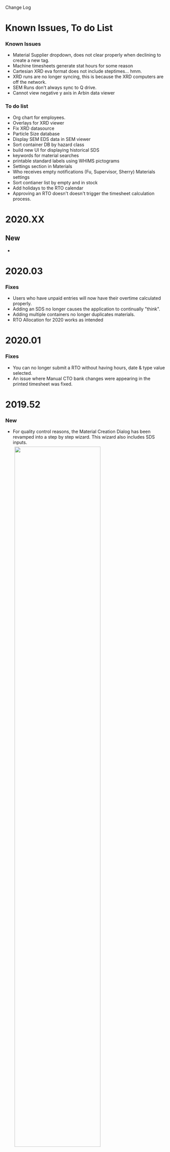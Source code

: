 
Change Log

# Known Issues, To do List


### Known Issues

- Material Supplier dropdown, does not clear properly when declining to create a new tag.
- Machine timesheets generate stat hours for some reason 
- Cartesian XRD eva format does not include steptimes... hmm.
- XRD runs are no longer syncing, this is because the XRD computers are off the network. 
- SEM Runs don't always sync to Q drive. 
- Cannot view negative y axis in Arbin data viewer

### To do list

- Org chart for employees.
- Overlays for XRD viewer
- Fix XRD datasource
- Particle Size database
- Display SEM EDS data in SEM viewer 
- Sort container DB by hazard class
- build new UI for displaying historical SDS
- keywords for material searches
- printable standard labels using WHIMS pictograms
- Settings section in Materials
- Who receives empty notifications (Fu, Supervisor, Sherry) Materials settings
- Sort contianer list by empty and in stock
- Add holidays to the RTO calendar 
- Approving an RTO doesn't doesn't trigger the timesheet calculation process. 


# 2020.XX

## New

- 

# 2020.03

### Fixes 

- Users who have unpaid entries will now have their overtime calculated properly.
- Adding an SDS no longer causes the application to continually "think". 
- Adding multiple containers no longer duplicates materials.
- RTO Allocation for 2020 works as intended  

# 2020.01

### Fixes 

- You can no longer submit a RTO without having hours, date & type value selected. 
- An issue where Manual CTO bank changes were appearing in the printed timesheet was fixed. 

# 2019.52

### New

- For quality control reasons, the Material Creation Dialog has been revamped into a step by step wizard. This wizard also includes SDS inputs. <br><img style="margin:5px;" src="https://imgur.com/ZjJUv1p.png" width="75%">
- When creating a material you can now create multiple containers with one button (yay!).<br><img style="margin:5px;" src="https://imgur.com/8nCvBpF.png" width="75%">   
- You can now add WHMIS 2015 symbols to materials, this will be useful for future label printing & searching by warning label.
<br><img style="margin:5px;" src="https://imgur.com/MoiSOvE.png" width="75%">

# 2019.50

### New

- If a new SDS is uploaded to a material, the old SDS will be moved into a historical SDS directory. The historical filename will contain the date it was originally created. <br><img style="margin:5px;" src="https://imgur.com/KBazZCs.png" width="75%">
-  Added a container trait called "empty" to track if a container is empty

- The change log now has a scroll bar to facilitate navigating version histories

- You can now view the Material Container  change log <br><img style="margin:5px;" src="https://imgur.com/zy4ef7X.png" width="75%">

- You can now view the log for Timesheets you have access to. <br><img style="margin:5px;" src="https://imgur.com/kLry5KH.png" width="75%">

### Changes

- Material container card actions items are now found in the title bar.
- The SDS upload box is visibile at all times, allowing you to update the SDS at anytime
- The material container analysis tab will be visible at all times. 

### Fixes

- Changing a material name no longer breaks retrieving an SDS, accordingly the SDS name will be updated on the Q drive. 
- Display issue for summary table on the timesheet statistics page resolved

# 2019.44

### Fixes

- Deleting an approval will now remove hours by request ID, not by hours/date/employee.
- Timesheet statistic graphs now credit Quantiam Technologies
  

# 2019.42

### New
- Filters for steel & material containers have been added to the SEM database screen
- Delete buttons were added to the Projects Screen
- You can now view, add and remove operators from the machine screen.<img style="margin:5px;" src="https://imgur.com/lgpmmjB.png" width="75%">
- The holiday screen now allows you to navigate years, create new holidays and delete future holidays.<img style="margin:5px;" src="https://imgur.com/h9jjDuS.png" width="50%"> 
  
### Changes
- Associating a container/steel with XRD or SEM run is now done through a new popup dialog<img style="margin:5px;" src="https://imgur.com/w9dwTem.png" width="75%">
- An active employee filter option was added to timesheet report known as "User Hours".  


### Fixes 

- SEM is viewer is more responsive in smaller windows.
- The steel select box will now search for Steel IDs
- The Container Select box will now search for QCIDs 
- RTO Allocation will no longer show employees who were not employed during the year selected

# 2019.40

### New

- The container view will now display associated active containers of the same material, click on the row to navigate to that container.<img style="margin:5px;" src="https://imgur.com/Cd2bnMp.png" width="75%">

- If a container has related XRD, an analysis tab will show up at the top. Click it the view the XRD spectra.<img style="margin:5px;" src="https://imgur.com/B472Xqq.png" width="50%">

### Changes

- Material select dropdown now shows the last few QCIDs in the subtext. <img style="margin:5px;" src="https://imgur.com/8MMTDIh.png" width="75%">
- The SDS box in the container view has been moved to the right side. 
- The container attributes box is now on the left side
- The Material Information box is now similarly styled to the container box. 

### Fixes

- hours with a decimal caused the "8 hours a day" warning to improperly trigger
- An SDS that won't load, will no longer be displayed.<img style="margin:5px;" src="https://imgur.com/0ZvSKGk.png" width="50%"> 
- XRD Patterns are now on a seperate yAxis, and will no longer extend into nothingness
- XRD Pattern cards are now smaller
- The database will now automatically capitalize material names
  
# 2019.39

### Changes

- The material creation screen will now politely remind you to search the database for pre-existing materials.
- If an RTO request will result in a negative balance, a confirmation dialog will now appear.  

# 2019.38

### New

- SEM & XRD runs can now be associated with material containers and steel. Clicking on the buttons will navigate to their respective screens. <br>
  <img style="margin:5px;" src="https://i.imgur.com/8spYB81.png" width="50%">
- A prototype pop up for steel objects was added. 
- The [steel database](http://apps.edm.quantiam.com/steel/database) screen has been somewhat reconstructed, filters will be next.

### Changes

- The material database screen will now show inactive containers.
- You can now add "Particle Size" as a property when creating & editing materials. 
- Side menu options will now highlight on hover. 
- Salary employees can no longer print timesheets without 8 hours accounted for on a weekday they have worked

### Fixes

- D8 XRD runs are now [syncing properly again](http://apps.edm.quantiam.com/xrd/database)
- Container dropdown spacing issues resolved
- Material Container page is more responsive on smaller screens
- A display error where some project names on the timesheet were being truncated at the start, rather then at the end, was resolved.


# 2019.37


### New 

- Patch notes can now be found in the top navigation bar
- Patch notes are now in a popup window and will display if you haven't see them before
- Implemented [calver semantics](https://calver.org/) for tracking website versions, the current format is YYYY.MM.W.minor
- The aforemention version number now appears in the footer, on the bottom left side. 

### Changes

- Users can no longer print timesheets if they are Salary or Hourly and have less then 2 hours on a weekend. 
- The create container button has been turned into a new blue button on the top right of the container list.
- The container list now sorts by last entered container
- The container list will now refresh after a new container is added. 
  
### Fixes
- The date display error for timesheet report project-hours start date field was resolved
- Start and End time now reset when you change the hours or type of RTO. Prevents users from adding 8 hour request with time ranges.
- Payout comments now save properly.
- Payout creation button is now called "Create Entry", to better reflect its universal usage.
- Images now display again in SEM viewer, the image viewer broke, trying to find a better replacement.





# 2019.08

### Arbin

- Can now browse Arbin Tests
- Can now view basic Arbin Data, and change axis
- Can now overlay runs
- Can toggle between EIS and IV Data
- Can download CSV files for loaded Data Sets

### XRD

- Now displays a link to the eva file

### Timesheet

- You can now edit stat holidays manually. 
- Fixed a time conversion bug for the start and end date fields. 



# 2019.07


### General

- Drop downs were reverted to a previous working version

### RTO View
- Extraneous decimals removed on RTO Bank Impact card

### Timesheet

- Revised the time entering popup to be more minimalist
- Pressing enter now navigates "down" after entering a value
- Can no longer edit project names
- Fixes for cases of the dropdown not showing what was selected

### Timesheet Projects
- Can now create new projects
- Can now edit existing projects

### Timesheet Bank History
- UI fixes for scrolling and person dropdown

### Machines

- Navigation: Timesheet -> Settings -> Machines
- Can view machines with appropriate permissions
- Can edit machines with appropriate permissions
- Can create machines with appropriate permissions

### Statistics 
- User statistic dates now work as expected. 

### SEM 

- The top row of images will now become a carosel when there is more then the screen can display. 

### Users 

- Display issues for RTO and groups fixed

### XRD

- Database overhauled to account for XRD Runs without Analyses
- Now accounts for multiple analysis files per XRD Run
- Project Filter Added
- Refresh Button Added
- Data Storage Location link

### XRD View

- Now displays the spectra collected
- Now displays patterns for each spectra, can modify their yscale, width and visibility 
- Pattern controls added, line width & scaling
- Chart controls added, Y/x Axis Min/Max
- CSV Print button
- Images and the image tab will pop up when they are found on the Q drive

#  2019.06

### Dev Tools
- You can now browse application as another user

### General 

- Updated to Angular 8
- Prototype pop up for hovering over steel objects 
- Quantiam Themed Tables now have softer edges

### Users
- Table changed into Quantiam style
- Added Direct Line property


### Comments
- Comment component with Ckeditor5 WSYWIG
- Can edit, delete comments
- Can only delete own comments. 

### Calendar
- now no longer displays time off booked beyond an employee's leave date

### Timesheet

- Category rows expand when clicked on
- editor should now have a popup which gives context for which cell you are editing
- Machine timesheet printouts now display the denomination in cell B4
- In the Footer, Total now displays the denomination in brackets after it
- User/Machine selection is no longer clearable


### Timesheet Bank

- Constructed the timesheet Bank
- Navigate to timesheetes & RTOs
- Conduct payouts with proper permissions
- Edit Comments
- Filter by indvidiual & rto type

### Timesheet Statistics User
- Can now query your own data into the past
- Can now query for your subordinates / machines in the past
- Fancy Pie Charts
- Raw, and Aggregate Tables
- Adjust for start Date and end Date
- Defaults query is start of current year and current date.
- Added Statistics option to side menu

### RTO 

- Database table should properly care about the user's permissions for subordinates/viewing
- When creating an RTO, it should care about the user's subordinates/permissions
- Approvals now work as expected
- Rto Bank Impact added
- Conflicts are no longer cards, and instead a column in the table with a popover to show which ones.
- Comment Box added

### SEM

- Moved back to fetching images individually, route was sending every image encoded via the api, performance increase

### Container Select Dropdown

- No longer deletes options when cleared
- No longer queries for container pages that aren't there. 

### Tools 

- Button no longer stays disabled after a processing run.

# 2019.05



### Timesheet

- Fixed stat holiday editing bug
- User selection dropdown now respects permissions.
- Built Projects, Holidays, RTO Allocation, Reports tabs
- User Summary Usage Report is now functional
- Fixed Display of Machines in the user list, navigating to machines and downloading timesheets

### Timesheet Statistics
- Added a Company view, which breaks down timesheet hours on a categorical basis
- Fancy pie chart
- Fancy monthly hours as a percent time chart. 

### Material 
- Adding a material now uses the new select-material component
- Removed property Catalog, this will be changed into a container property 

### Material Container
- Added a container expiry field
- New info blurb about where Safety Data Sheets (SDS) are stored on the Q drive

### RTO
- User selection dropdown now respects permissions

### RTO View
- Added timerequest table, can add or remvoe requests
- deleting a request now navigates back to the database and refreshes the RTO table

### SEM
- Data storage location now displayed
- Auto refresh functionality, with computer sepecific settings toggle.
- Image data is now displayed

### Other
- fixed tab CSS to better handle overflows
- Ag grid updated to 20.1.0
- HandsOnTable added in for quick tabular display, stil can't figure out how to copy with headers. 
- Select MAterial component now works as intended
- Replaced select2 supplier dropdown, with ng select, to fix display bug
- Auth screen font resized

# 2019.04

### Users
- Can add permissions to individual users now

### Timesheet 
- Fixed navigation to remember what time sheet you were on when you click the timesheet
- Known issue: timesheet category does not highligh using dynamic router link
- Weekends now properly highlight regardless of timesheet state

### Materials Inventory
- Can now print off large labels with bar codes for scanning. 

### Misc
- eliminated caps lock bug when scanning materials


#  2019.03

### SEM
- Can now select run types
- Can now refresh the data table
- Fixes to keyboard commands and when using filters

### Misc
- User select box will now hard check for employee ID, typing 1 will now select Robert

# 2019.02

### TGA
- Peak tool now has "previous" and "next" buttons for navigating single runs easier
- Peak tool now clears selection properly
- Fixed a bug where the graphs would not delete when expected

### Users
- Can now create and delete RTO Allotments on the user view screen
- Added a group tab to the Managment box

### Timesheet
- Can now view timesheet data on a per user basis
- Machine Timesheets can now be viewed
- Hours, Overtime, RTO and Bank tables exist
- RTO Calendar rebuilt, has all previous functionality 

### Sidemenu
- Added Timesheet Category
- Sorted SGX towards the bottom
- Instruments now has a SEM category

### Materials

- Containers now require R&D L1 or Manufacturing Access to edit / create 
- The container screeen will now try to search online for a relevant MSDS
- You can now save SDS sheets in this application. 
- The material database now displays if a SDS is on file.
- All SDS sheets live in Q:\Administration - All Staff\SDS 

### SEM 
- SEM database now works with server side querying
- Various fitlers tested and working

### XRD
- Xrd database now works with server side querying

### Other

- Select2 boxes now have proper padding for placeholder text


#  2019.01

### Misc
-  Auth screen no longer locks you out when you fail your password.
-  Updated to Angular 7.2
-  Login button now visible

### Materials / Containers
   
- Materials screen now preserves itself when navigating around. 
- You can now delete containers, after deleting one you are redirected to the database and the table refreshed
- A drop down for searching maerial containers now exists

### TGA
- TGA Peak Tool for SGX analysis added   
- Peak Tool: Added a table to show selected runs, ability to export raw data
- Peak Tool: Added basic graph controls to multi graph mode



#  2018.12
### General
- When the application is "thinking", a loading bar will be displayed at the top of the screen. 
- The select scanner box is now hidden by default, but can be toggled with the target button by the user's name.
- Styling improvements for module navigation bars. 



# 2018.11
### Angular 
- Updated from Angular 7.0 to 7.1  

### General
- Implmented basic caching for named routes, this means that when users are navigating to and fro a table, the settings, filters and searches will be saved.  
   
### User
- RTO Allotment can now be viewed from the user screen  
- RTO Allotments can now be edited by those with sufficent permissions  


